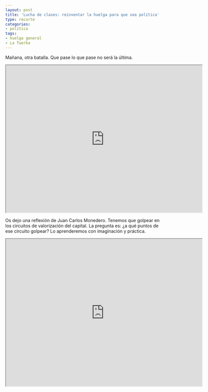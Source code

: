 ```yaml
---
layout: post
title: 'Lucha de clases: reinventar la huelga para que sea política'
type: recorte
categories:
- política
tags:
- huelga general
- La Tuerka
---
```

Mañana, otra batalla. Que pase lo que pase no será la última.


<iframe width="620" height="465" src="http://www.youtube.com/embed/iORwAoz-eek?color=white&theme=light"></iframe>


Os dejo una reflexión de Juan Carlos Monedero. Tenemos que golpear en los circuitos de valorización del capital. La pregunta es: ¿a qué puntos de ese circuito golpear? Lo aprenderemos con imaginación y práctica.

<iframe width="620" height="465" src="http://www.youtube.com/embed/qeqbkljFeDQ?color=white&theme=light"></iframe>
